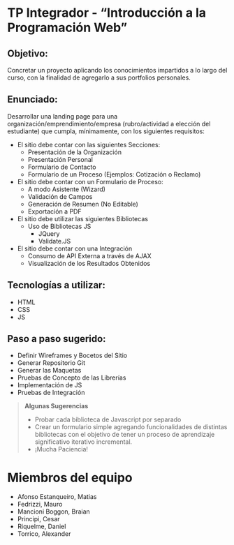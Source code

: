 # TP Integrador - “Introducción a la Programación Web”

## Objetivo:
Concretar un proyecto aplicando los conocimientos impartidos a lo largo del curso, con la finalidad de agregarlo a sus portfolios personales.

## Enunciado:
Desarrollar una landing page para una organización/emprendimiento/empresa (rubro/actividad a elección del estudiante) que cumpla, mínimamente, con los siguientes requisitos:
- El sitio debe contar con las siguientes Secciones:
  - Presentación de la Organización
  - Presentación Personal
  - Formulario de Contacto
  - Formulario de un Proceso (Ejemplos: Cotización o Reclamo)
- El sitio debe contar con un Formulario de Proceso:
  - A modo Asistente (Wizard)
  - Validación de Campos
  - Generación de Resumen (No Editable)
  - Exportación a PDF
- El sitio debe utilizar las siguientes Bibliotecas
  - Uso de Bibliotecas JS
    - JQuery
    - Validate.JS
- El sitio debe contar con una Integración
  - Consumo de API Externa a través de AJAX
  - Visualización de los Resultados Obtenidos

## Tecnologías a utilizar:
  - HTML
  - CSS
  - JS

## Paso a paso sugerido:
  - Definir Wireframes y Bocetos del Sitio
  - Generar Repositorio Git
  - Generar las Maquetas
  - Pruebas de Concepto de las Librerías
  - Implementación de JS
  - Pruebas de Integración

>**Algunas Sugerencias** 
>  - Probar cada biblioteca de Javascript por separado
>  - Crear un formulario simple agregando funcionalidades de distintas bibliotecas con el objetivo de tener un proceso de aprendizaje significativo iterativo incremental.
>  - ¡Mucha Paciencia!

# Miembros del equipo
- Afonso Estanqueiro, Matias
- Fedrizzi, Mauro
- Mancioni Boggon, Braian
- Principi, Cesar
- Riquelme, Daniel
- Torrico, Alexander
